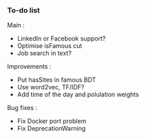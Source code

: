### To-do list

Main :
- LinkedIn or Facebook support?
- Optimise isFamous cut
- Job search in text?

Improvements :
- Put hasSites in famous BDT
- Use word2vec, TF/IDF?
- Add time of the day and polulation weights

Bug fixes :
- Fix Docker port problem
- Fix DeprecationWarning
